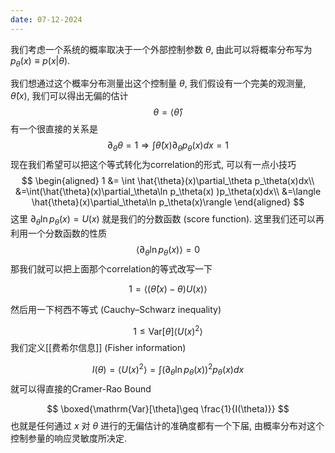 ```yaml
---
date: 07-12-2024
---
```


我们考虑一个系统的概率取决于一个外部控制参数 $\theta$, 由此可以将概率分布写为 $p_\theta(x)\equiv p(x|\theta)$.

我们想通过这个概率分布测量出这个控制量 $\theta$, 我们假设有一个完美的观测量, $\hat{\theta}(x)$, 我们可以得出无偏的估计
$$
\theta = \langle \hat{\theta}\rangle
$$
有一个很直接的关系是
$$
\partial_\theta \theta = 1 \Rightarrow \int \hat{\theta}(x)\partial_\theta p_\theta(x) dx = 1
$$
现在我们希望可以把这个等式转化为correlation的形式, 可以有一点小技巧
$$
\begin{aligned}
	1 &= \int \hat{\theta}(x)\partial_\theta p_\theta(x)dx\\
	&=\int(\hat{\theta}(x)\partial_\theta\ln p_\theta(x) )p_\theta(x)dx\\
	&=\langle \hat{\theta}(x)\partial_\theta\ln p_\theta(x)\rangle
\end{aligned}
$$
这里 $\partial_\theta\ln p_\theta(x)=U(x)$ 就是我们的分数函数 (score function). 这里我们还可以再利用一个分数函数的性质
$$
\langle \partial_\theta\ln p_\theta(x)\rangle = 0
$$
那我们就可以把上面那个correlation的等式改写一下

$$
1 = \langle (\hat{\theta}(x)-\theta) U(x)\rangle
$$

然后用一下柯西不等式 (Cauchy–Schwarz inequality)

$$
1\leq \mathrm{Var}[\theta] \langle U(x)^2\rangle
$$
我们定义[[费希尔信息]] (Fisher information)

$$
I(\theta) =\langle U(x)^2\rangle= \int (\partial_\theta \ln p_\theta(x))^2 p_\theta(x) dx
$$
就可以得直接的Cramer-Rao Bound

$$
\boxed{\mathrm{Var}[\theta]\geq \frac{1}{I(\theta)}}
$$
也就是任何通过 $x$ 对 $\theta$ 进行的无偏估计的准确度都有一个下届, 由概率分布对这个控制参量的响应灵敏度所决定.

